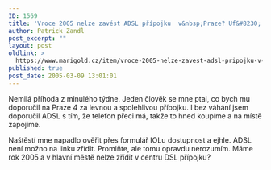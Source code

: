 ```yaml
---
ID: 1569
title: 'Vroce 2005 nelze zavést ADSL přípojku  v&nbsp;Praze? Uf&#8230;'
author: Patrick Zandl
post_excerpt: ""
layout: post
oldlink: >
  https://www.marigold.cz/item/vroce-2005-nelze-zavest-adsl-pripojku-v-praze-uf
published: true
post_date: 2005-03-09 13:01:01
---
```

<p>Nemilá příhoda z minulého týdne. Jeden člověk se mne ptal, co bych mu doporučil na Praze 4 za levnou a spolehlivou přípojku. I bez váhání jsem doporučil ADSL s tím, že telefon přeci má, takže to hned koupíme a na místě zapojíme.</p>

<p>Naštěstí mne napadlo ověřit přes formulář IOLu dostupnost a ejhle. ADSL není možno na linku zřídit. 
Promiňte, ale tomu opravdu nerozumím. Máme rok 2005 a v hlavní městě nelze zřídit v centru DSL přípojku?
</p>
